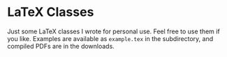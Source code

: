 # LaTeX Classes

Just some LaTeX classes I wrote for personal use. Feel free to use them if you like. Examples are available as `example.tex` in the subdirectory, and compiled PDFs are in the downloads.

